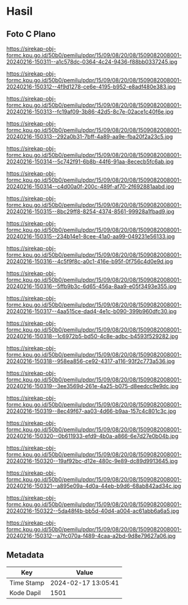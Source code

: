# Hasil

## Foto C Plano

https://sirekap-obj-formc.kpu.go.id/50b0/pemilu/pdpr/15/09/08/20/08/1509082008001-20240216-150311--a1c578dc-0364-4c24-9436-f88bb0337245.jpg

https://sirekap-obj-formc.kpu.go.id/50b0/pemilu/pdpr/15/09/08/20/08/1509082008001-20240216-150312--4f9d1278-ce6e-4195-b952-e8adf480e383.jpg

https://sirekap-obj-formc.kpu.go.id/50b0/pemilu/pdpr/15/09/08/20/08/1509082008001-20240216-150313--fc19af09-3b86-42d5-8c7e-02ace1c40f6e.jpg

https://sirekap-obj-formc.kpu.go.id/50b0/pemilu/pdpr/15/09/08/20/08/1509082008001-20240216-150313--292a0b31-7bff-4a89-aa9e-fba20f2a23c5.jpg

https://sirekap-obj-formc.kpu.go.id/50b0/pemilu/pdpr/15/09/08/20/08/1509082008001-20240216-150314--5c742f91-6b8b-44f6-91aa-8ececb5fc6ab.jpg

https://sirekap-obj-formc.kpu.go.id/50b0/pemilu/pdpr/15/09/08/20/08/1509082008001-20240216-150314--c4d00a0f-200c-489f-af70-2f692881aabd.jpg

https://sirekap-obj-formc.kpu.go.id/50b0/pemilu/pdpr/15/09/08/20/08/1509082008001-20240216-150315--8bc29ff8-8254-4374-8561-99928a1fbad9.jpg

https://sirekap-obj-formc.kpu.go.id/50b0/pemilu/pdpr/15/09/08/20/08/1509082008001-20240216-150315--234b14e1-8cee-41a0-aa99-049231e56133.jpg

https://sirekap-obj-formc.kpu.go.id/50b0/pemilu/pdpr/15/09/08/20/08/1509082008001-20240216-150316--4c5f9f8c-a0c1-416e-b95f-0f756c4d0e9d.jpg

https://sirekap-obj-formc.kpu.go.id/50b0/pemilu/pdpr/15/09/08/20/08/1509082008001-20240216-150316--5ffb9b3c-6d65-456a-8aa9-e05f3493e355.jpg

https://sirekap-obj-formc.kpu.go.id/50b0/pemilu/pdpr/15/09/08/20/08/1509082008001-20240216-150317--4aa515ce-dad4-4e1c-b090-399b960dfc30.jpg

https://sirekap-obj-formc.kpu.go.id/50b0/pemilu/pdpr/15/09/08/20/08/1509082008001-20240216-150318--1c6972b5-bd50-4c8e-adbc-b4593f529282.jpg

https://sirekap-obj-formc.kpu.go.id/50b0/pemilu/pdpr/15/09/08/20/08/1509082008001-20240216-150318--958ea856-ce92-4317-a116-93f2c773a536.jpg

https://sirekap-obj-formc.kpu.go.id/50b0/pemilu/pdpr/15/09/08/20/08/1509082008001-20240216-150319--3ee3569d-261e-4a25-b075-d8eedcc9e9dc.jpg

https://sirekap-obj-formc.kpu.go.id/50b0/pemilu/pdpr/15/09/08/20/08/1509082008001-20240216-150319--8ec49f67-aa03-4d66-b9aa-157c4c801c3c.jpg

https://sirekap-obj-formc.kpu.go.id/50b0/pemilu/pdpr/15/09/08/20/08/1509082008001-20240216-150320--0b611933-efd9-4b0a-a866-6e7d27e0b04b.jpg

https://sirekap-obj-formc.kpu.go.id/50b0/pemilu/pdpr/15/09/08/20/08/1509082008001-20240216-150320--19af92bc-d12e-480c-9e89-dc89d9913645.jpg

https://sirekap-obj-formc.kpu.go.id/50b0/pemilu/pdpr/15/09/08/20/08/1509082008001-20240216-150321--a895e09a-4d0a-44eb-b9d6-68ab842ad34c.jpg

https://sirekap-obj-formc.kpu.go.id/50b0/pemilu/pdpr/15/09/08/20/08/1509082008001-20240216-150322--5da48f4b-bb5d-40d4-a004-ac61abb6a6a5.jpg

https://sirekap-obj-formc.kpu.go.id/50b0/pemilu/pdpr/15/09/08/20/08/1509082008001-20240216-150312--a7fc070a-f489-4caa-a2bd-9d8e79627a06.jpg


## Metadata

| Key        | Value               |
| ---------- | ------------------- |
| Time Stamp | 2024-02-17 13:05:41 |
| Kode Dapil | 1501                |



